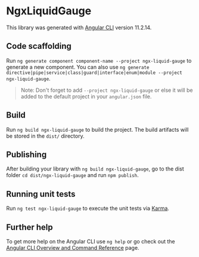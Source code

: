 # NgxLiquidGauge

This library was generated with [Angular CLI](https://github.com/angular/angular-cli) version 11.2.14.

## Code scaffolding

Run `ng generate component component-name --project ngx-liquid-gauge` to generate a new component. You can also use `ng generate directive|pipe|service|class|guard|interface|enum|module --project ngx-liquid-gauge`.
> Note: Don't forget to add `--project ngx-liquid-gauge` or else it will be added to the default project in your `angular.json` file. 

## Build

Run `ng build ngx-liquid-gauge` to build the project. The build artifacts will be stored in the `dist/` directory.

## Publishing

After building your library with `ng build ngx-liquid-gauge`, go to the dist folder `cd dist/ngx-liquid-gauge` and run `npm publish`.

## Running unit tests

Run `ng test ngx-liquid-gauge` to execute the unit tests via [Karma](https://karma-runner.github.io).

## Further help

To get more help on the Angular CLI use `ng help` or go check out the [Angular CLI Overview and Command Reference](https://angular.io/cli) page.
